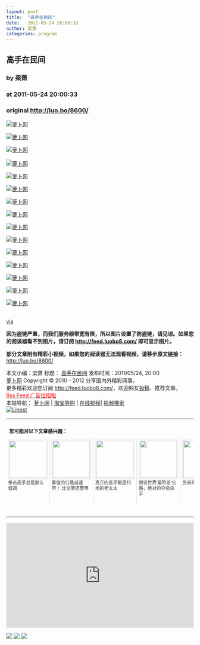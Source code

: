 ```yaml
---
layout: post
title:  "高手在民间"
date:   2011-05-24 20:00:33
author: 梁萧
categories: program
---
```


## 高手在民间
### by 梁萧
### at 2011-05-24 20:00:33
### original <http://luo.bo/8600/>

<p><a title="萝卜网" href="http://dulei.si/files/2011/05/23/a5014aad350cb6a60c7fd18f1a261251.jpg"><img title="萝卜网" src="http://dulei.si/files/2011/05/23/a5014aad350cb6a60c7fd18f1a261251.jpg" border="0" alt="萝卜网"></a></p><p><a title="萝卜网" href="http://dulei.si/files/2011/05/23/ab8878297ec25f7ed2a748ef92c935d4.jpg"><img title="萝卜网" src="http://dulei.si/files/2011/05/23/ab8878297ec25f7ed2a748ef92c935d4.jpg" border="0" alt="萝卜网"></a></p><p><a title="萝卜网" href="http://dulei.si/files/2011/05/23/e3937663fc22b8a689afd9e0acd1bad5.jpg"><img title="萝卜网" src="http://dulei.si/files/2011/05/23/e3937663fc22b8a689afd9e0acd1bad5.jpg" border="0" alt="萝卜网"></a><br> <span></span><br> <a title="萝卜网" href="http://dulei.si/files/2011/05/23/7de54ce04d5483bbc9e5a14f8f446f41.jpg"><img title="萝卜网" src="http://dulei.si/files/2011/05/23/7de54ce04d5483bbc9e5a14f8f446f41.jpg" border="0" alt="萝卜网"></a></p><p><a title="萝卜网" href="http://dulei.si/files/2011/05/23/bc0f5558dfe07fa416305e5790f1e022.jpg"><img title="萝卜网" src="http://dulei.si/files/2011/05/23/bc0f5558dfe07fa416305e5790f1e022.jpg" border="0" alt="萝卜网"></a></p><p><a title="萝卜网" href="http://dulei.si/files/2011/05/23/bde96711554081c189071bc8d62e90e6.jpg"><img title="萝卜网" src="http://dulei.si/files/2011/05/23/bde96711554081c189071bc8d62e90e6.jpg" border="0" alt="萝卜网"></a></p><p><a title="萝卜网" href="http://dulei.si/files/2011/05/23/36510feb5872da18a9f23138218eadc4.jpg"><img title="萝卜网" src="http://dulei.si/files/2011/05/23/36510feb5872da18a9f23138218eadc4.jpg" border="0" alt="萝卜网"></a></p><p><a title="萝卜网" href="http://dulei.si/files/2011/05/23/7ba5417d9e50b6c79988ae6500f6c1df.jpg"><img title="萝卜网" src="http://dulei.si/files/2011/05/23/7ba5417d9e50b6c79988ae6500f6c1df.jpg" border="0" alt="萝卜网"></a></p><p><a title="萝卜网" href="http://dulei.si/files/2011/05/23/f9d1991c34802851c5dbf32815fa4f73.jpg"><img title="萝卜网" src="http://dulei.si/files/2011/05/23/f9d1991c34802851c5dbf32815fa4f73.jpg" border="0" alt="萝卜网"></a></p><p><a title="萝卜网" href="http://dulei.si/files/2011/05/23/78a744721695065341ac3192d86d134f.jpg"><img title="萝卜网" src="http://dulei.si/files/2011/05/23/78a744721695065341ac3192d86d134f.jpg" border="0" alt="萝卜网"></a></p><p><a title="萝卜网" href="http://dulei.si/files/2011/05/23/16d50a8d4d1ef9ab1f3031b84500693c.jpg"><img title="萝卜网" src="http://dulei.si/files/2011/05/23/16d50a8d4d1ef9ab1f3031b84500693c.jpg" border="0" alt="萝卜网"></a></p><p><a title="萝卜网" href="http://dulei.si/files/2011/05/23/0275a1e7549210bc24e4317f820cfdbe.jpg"><img title="萝卜网" src="http://dulei.si/files/2011/05/23/0275a1e7549210bc24e4317f820cfdbe.jpg" border="0" alt="萝卜网"></a></p><p><a title="萝卜网" href="http://dulei.si/files/2011/05/23/1108427cc4f11c80adc2a77dbe03ff65.jpg"><img title="萝卜网" src="http://dulei.si/files/2011/05/23/1108427cc4f11c80adc2a77dbe03ff65.jpg" border="0" alt="萝卜网"></a></p><p><a title="萝卜网" href="http://dulei.si/files/2011/05/23/6e1fe1d22a694e99da7d8ebf516b1085.jpg"><img title="萝卜网" src="http://dulei.si/files/2011/05/23/6e1fe1d22a694e99da7d8ebf516b1085.jpg" border="0" alt="萝卜网"></a></p><p><a title="萝卜网" href="http://dulei.si/files/2011/05/23/8306f8f99a154b5df63bb7398c83aba7.jpg"><img title="萝卜网" src="http://dulei.si/files/2011/05/23/8306f8f99a154b5df63bb7398c83aba7.jpg" border="0" alt="萝卜网"></a></p><p><a href="http://photo.hoopchina.com/p10718-30.html"><br> via</a></p><p><strong>因为盗链严重，而我们服务器带宽有限，所以图片设置了防盗链，请见谅。如果您的阅读器看不到图片，请订阅 <a href="http://feed.luobo8.com/">http://feed.luobo8.com/</a> 即可显示图片。</strong></p><p><strong>部分文章附有精彩小视频，如果您的阅读器无法观看视频，请移步原文链接：</strong> <a href="http://luo.bo/8600/" title="高手在民间">http://luo.bo/8600/</a></p> 本文小编：梁萧 标题： <a href="http://luo.bo/8600/" title="高手在民间">高手在民间</a> 发布时间：2011/05/24, 20:00 <br> <a href="http://luo.bo/" title="萝卜网 - 人人都是艺术家">萝卜网</a> Copyright ©   2010 - 2012 分享国内外精彩网事。<br> 更多精彩欢迎您订阅 <a href="http://feed.luobo8.com/">http://feed.luobo8.com/</a>，欢迎网友<a href="http://luo.bo/delivery/">投稿</a>、推荐文章。<br> <a href="http://luo.bo/contact/"><font color="red">Rss Feed 广告位招租</font></a><br> 本站导航： <a href="http://luo.bo/">萝卜网</a> | <a href="http://tao.luo.bo/">淘宝导购</a> | <a href="http://v2.luo.bo/">在线视频</a>| <a href="http://v.luo.bo/">视频搜索</a><br> <a href="http://zi.mu/linost" title="Linost"><img src="http://dulei.si/files/85fea6cdf7af3b325f3404657e6fde6e.gif" alt="Linost" border="0"></a><br><table cellspacing="0" cellpadding="3" border="0" style="clear:both"><tr><td colspan="5"><b><font size="-1" style="display:block!important;padding:20px 0 5px!important">您可能对以下文章感兴趣：</font></b></td></tr><tr><td width="106" valign="top" style="padding:5px!important;margin:0!important"> <a title="拳击高手总是那么低调" style="text-decoration:none!important" href="http://app.wumii.com/ext/redirect.htm?url=http%3A%2F%2Fluo.bo%2F7172%2F&amp;from=http%3A%2F%2Fluo.bo%2F8600%2F"> <img style="margin:0!important;padding:2px!important;border:1px solid #dddddd!important;width:100px!important;height:100px!important" src="http://static.wumii.com/site_images/2011/04/27/5911313.jpg" width="100px" height="100px"><br> <font size="-1" color="#333333" style="display:block!important;line-height:15px!important;width:106px!important;font:12px/15px arial!important;height:60px!important;margin:3px 0 0 0!important;padding:0!important;overflow:hidden!important">拳击高手总是那么低调</font> </a></td><td width="106" valign="top" style="padding:5px!important;margin:0!important;border-left:1px solid #dddddd!important"> <a title="暴强的公路减速带！ 比交警还管用" style="text-decoration:none!important" href="http://app.wumii.com/ext/redirect.htm?url=http%3A%2F%2Fluo.bo%2F6846%2F&amp;from=http%3A%2F%2Fluo.bo%2F8600%2F"> <img style="margin:0!important;padding:2px!important;border:1px solid #dddddd!important;width:100px!important;height:100px!important" src="http://static.wumii.com/site_images/2011/04/27/5419081.jpg" width="100px" height="100px"><br> <font size="-1" color="#333333" style="display:block!important;line-height:15px!important;width:106px!important;font:12px/15px arial!important;height:60px!important;margin:3px 0 0 0!important;padding:0!important;overflow:hidden!important">暴强的公路减速带！ 比交警还管用</font> </a></td><td width="106" valign="top" style="padding:5px!important;margin:0!important;border-left:1px solid #dddddd!important"> <a title="真正的高手都是扫地的老太太" style="text-decoration:none!important" href="http://app.wumii.com/ext/redirect.htm?url=http%3A%2F%2Fluo.bo%2F4071%2F&amp;from=http%3A%2F%2Fluo.bo%2F8600%2F"> <img style="margin:0!important;padding:2px!important;border:1px solid #dddddd!important;width:100px!important;height:100px!important" src="http://static.wumii.com/site_images/2011/01/06/1827761.gif" width="100px" height="100px"><br> <font size="-1" color="#333333" style="display:block!important;line-height:15px!important;width:106px!important;font:12px/15px arial!important;height:60px!important;margin:3px 0 0 0!important;padding:0!important;overflow:hidden!important">真正的高手都是扫地的老太太</font> </a></td><td width="106" valign="top" style="padding:5px!important;margin:0!important;border-left:1px solid #dddddd!important"> <a title="图说世界&#39;最险恶&#39;公路，绝对的夺命杀手" style="text-decoration:none!important" href="http://app.wumii.com/ext/redirect.htm?url=http%3A%2F%2Fluo.bo%2F5266%2F&amp;from=http%3A%2F%2Fluo.bo%2F8600%2F"> <img style="margin:0!important;padding:2px!important;border:1px solid #dddddd!important;width:100px!important;height:100px!important" src="http://static.wumii.com/site_images/2011/02/28/3001704.jpg" width="100px" height="100px"><br> <font size="-1" color="#333333" style="display:block!important;line-height:15px!important;width:106px!important;font:12px/15px arial!important;height:60px!important;margin:3px 0 0 0!important;padding:0!important;overflow:hidden!important">图说世界'最险恶'公路，绝对的夺命杀手</font> </a></td><td width="106" valign="top" style="padding:5px!important;margin:0!important;border-left:1px solid #dddddd!important"> <a title="民间奇淫巧术" style="text-decoration:none!important" href="http://app.wumii.com/ext/redirect.htm?url=http%3A%2F%2Fluo.bo%2F1597%2F&amp;from=http%3A%2F%2Fluo.bo%2F8600%2F"> <img style="margin:0!important;padding:2px!important;border:1px solid #dddddd!important;width:100px!important;height:100px!important" src="http://dulei.si/files/629970065d0131fcb5d2e16e9bb48067.jpg" width="100px" height="100px"><br> <font size="-1" color="#333333" style="display:block!important;line-height:15px!important;width:106px!important;font:12px/15px arial!important;height:60px!important;margin:3px 0 0 0!important;padding:0!important;overflow:hidden!important">民间奇淫巧术</font> </a></td></tr><tr><td colspan="5" align="right"> <a style="text-decoration:none!important" href="http://www.wumii.com/widget/relatedItems.htm" title="无觅相关文章插件"> <font size="-1" color="#bbbbbb" style="display:block!important;font-family:arial!important;padding:5px 0!important;font-size:12px!important;color:#bbb!important">无觅</font> </a></td></tr></table><p><iframe src="http://feedads.g.doubleclick.net/~ah/f/7sv1ooo89v8jfelhdjk8plpa64/300/250?ca=1&amp;fh=280#http%3A%2F%2Fluo.bo%2F8600%2F" width="100%" height="280" frameborder="0" scrolling="no" marginwidth="0" marginheight="0"></iframe></p><div>
<a href="http://feeds.feedburner.com/~ff/tamd?a=stsg9_tZArY:6Fs5UM2hAls:yIl2AUoC8zA"><img src="http://feeds.feedburner.com/~ff/tamd?d=yIl2AUoC8zA" border="0"></a> <a href="http://feeds.feedburner.com/~ff/tamd?a=stsg9_tZArY:6Fs5UM2hAls:qj6IDK7rITs"><img src="http://feeds.feedburner.com/~ff/tamd?d=qj6IDK7rITs" border="0"></a> <a href="http://feeds.feedburner.com/~ff/tamd?a=stsg9_tZArY:6Fs5UM2hAls:-BTjWOF_DHI"><img src="http://feeds.feedburner.com/~ff/tamd?i=stsg9_tZArY:6Fs5UM2hAls:-BTjWOF_DHI" border="0"></a>
</div>